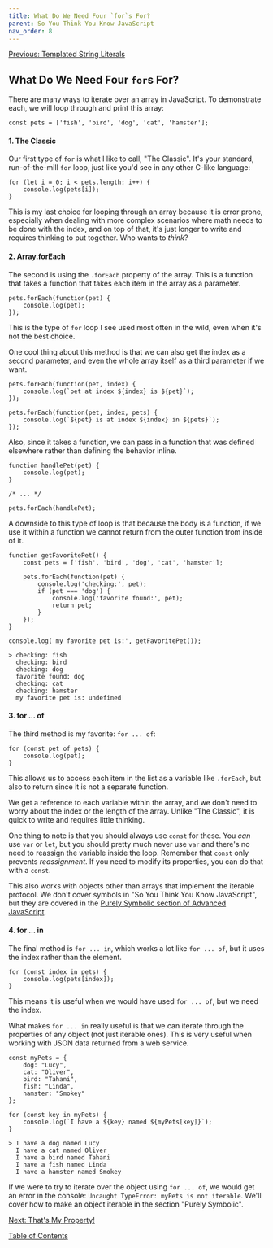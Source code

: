 ```yaml
---
title: What Do We Need Four `for`s For?
parent: So You Think You Know JavaScript
nav_order: 8
---
```

[Previous: Templated String Literals](7-templated-string-literals.md)

## What Do We Need Four `for`s For?
There are many ways to iterate over an array in JavaScript.
To demonstrate each, we will loop through and print this array:
```
const pets = ['fish', 'bird', 'dog', 'cat', 'hamster'];
```

#### 1. The Classic
Our first type of `for` is what I like to call, "The Classic". It's your standard, run-of-the-mill `for` loop, just like you'd see in any other C-like language:
```
for (let i = 0; i < pets.length; i++) {
    console.log(pets[i]);
}
```

This is my last choice for looping through an array because it is error prone, especially when dealing with more complex scenarios where math needs to be done with the index, and on top of that, it's just longer to write and requires thinking to put together. Who wants to _think_?

#### 2. Array.forEach
The second is using the `.forEach` property of the array. This is a function that takes a function that takes each item in the array as a parameter. 
```
pets.forEach(function(pet) {
    console.log(pet);
});
```
This is the type of `for` loop I see used most often in the wild, even when it's not the best choice.

One cool thing about this method is that we can also get the index as a second parameter, and even the whole array itself as a third parameter if we want.

```
pets.forEach(function(pet, index) {
    console.log(`pet at index ${index} is ${pet}`);
});

pets.forEach(function(pet, index, pets) {
    console.log(`${pet} is at index ${index} in ${pets}`);
});
```

Also, since it takes a function, we can pass in a function that was defined elsewhere rather than defining the behavior inline.
```
function handlePet(pet) {
    console.log(pet);
}

/* ... */

pets.forEach(handlePet);
```

A downside to this type of loop is that because the body is a function, if we use it within a function we cannot return from the outer function from inside of it.

```
function getFavoritePet() {
    const pets = ['fish', 'bird', 'dog', 'cat', 'hamster'];

    pets.forEach(function(pet) {
        console.log('checking:', pet);
        if (pet === 'dog') {
            console.log('favorite found:', pet);
            return pet;
        }
    });
}

console.log('my favorite pet is:', getFavoritePet());
```
```
> checking: fish
  checking: bird
  checking: dog
  favorite found: dog
  checking: cat
  checking: hamster
  my favorite pet is: undefined
```

#### 3. for ... of
The third method is my favorite: `for ... of`:
```
for (const pet of pets) {
    console.log(pet);
}
```
This allows us to access each item in the list as a variable like `.forEach`, but also to return since it is not a separate function.

We get a reference to each variable within the array, and we don't need to worry about the index or the length of the array. Unlike "The Classic", it is quick to write and requires little thinking.

One thing to note is that you should always use `const` for these. You _can_ use `var` or `let`, but you should pretty much never use `var` and there's no need to reassign the variable inside the loop. Remember that `const` only prevents _reassignment_. If you need to modify its properties, you can do that with a `const`.

This also works with objects other than arrays that implement the iterable protocol. We don't cover symbols in "So You Think You Know JavaScript", but they are covered in the [Purely Symbolic section of Advanced JavaScript](../Advanced%20Javascript/1-symbols-and-protocols.md).
#### 4. for ... in
The final method is `for ... in`, which works a lot like `for ... of`, but it uses the index rather than the element.
```
for (const index in pets) {
    console.log(pets[index]);
}
```
This means it is useful when we would have used `for ... of`, but we need the index.

What makes `for ... in` really useful is that we can iterate through the properties of any object (not just iterable ones). This is very useful when working with JSON data returned from a web service.
```
const myPets = {
    dog: "Lucy",
    cat: "Oliver",
    bird: "Tahani",
    fish: "Linda",
    hamster: "Smokey"
};

for (const key in myPets) {
    console.log(`I have a ${key} named ${myPets[key]}`);
}
```
```
> I have a dog named Lucy
  I have a cat named Oliver
  I have a bird named Tahani
  I have a fish named Linda
  I have a hamster named Smokey
```

If we were to try to iterate over the object using `for ... of`, we would get an error in the console: `Uncaught TypeError: myPets is not iterable`. We'll cover how to make an object iterable in the section "Purely Symbolic".

[Next: That's My Property!](9-properties.md)

[Table of Contents](index)
